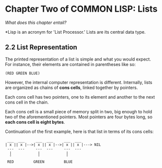 # Chapter Two of COMMON LISP: Lists

*What does this chapter entail?*

*Lisp is an acronym for 'List Processor.' Lists are its central data type.

## 2.2 List Representation

The printed representation of a list is simple and what you would expect. For instance, their elements are contained in parentheses like so:

```
(RED GREEN BLUE)

```

However, the internal computer representation is different. Internally, lists are organized as chains of **cons cells**, linked together by pointers.

Each cons cell has two pointers, one to its element and another to the next cons cell in the chain.

Each cons cell is a small piece of memory split in two, big enough to hold two of the aforementioned pointers. Most pointers are four bytes long, so **each cons cell is eight bytes**.

Continuation of the first example, here is that list in terms of its cons cells:

```
 ___  ___     ___  ___     ___  ___
| x || x |-->| x || x |-->| x || x |---> NIL
 ---  ---     ---  ---     ---  ---
  |            |            |
  ˇ            ˇ            ˇ
 RED         GREEN         BLUE